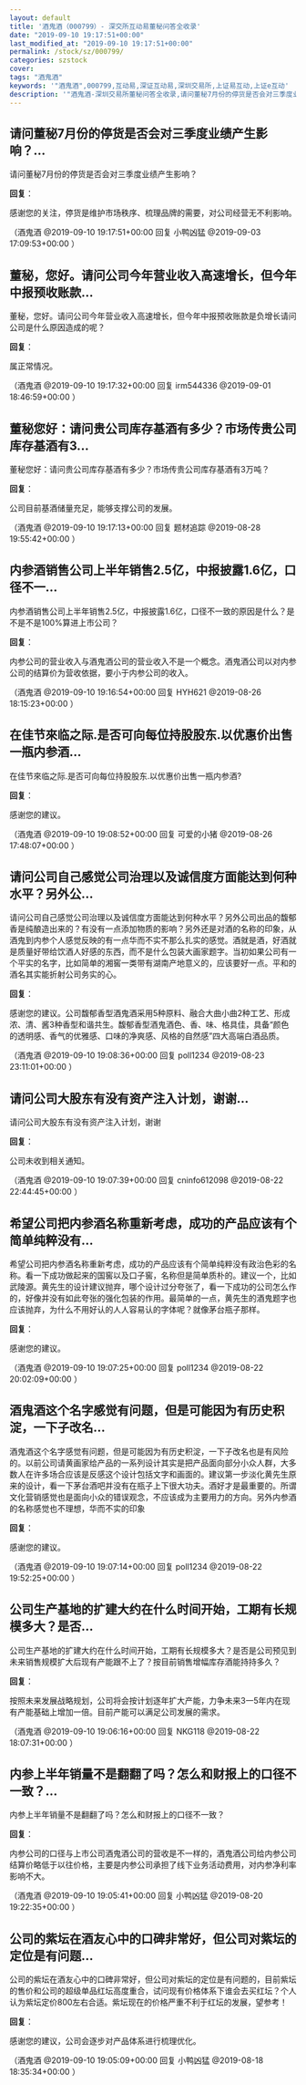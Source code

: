 ```yaml
---
layout: default
title: '酒鬼酒（000799）- 深交所互动易董秘问答全收录'
date: "2019-09-10 19:17:51+00:00"
last_modified_at: "2019-09-10 19:17:51+00:00"
permalink: /stock/sz/000799/
categories: szstock
cover: 
tags: "酒鬼酒"
keywords: '"酒鬼酒",000799,互动易,深证互动易,深圳交易所,上证易互动,上证e互动'
description: '"酒鬼酒-深圳交易所董秘问答全收录,请问董秘7月份的停货是否会对三季度业绩产生影响？"'
---
```


## 请问董秘7月份的停货是否会对三季度业绩产生影响？...

请问董秘7月份的停货是否会对三季度业绩产生影响？

**回复**：

感谢您的关注，停货是维护市场秩序、梳理品牌的需要，对公司经营无不利影响。 

（酒鬼酒  @2019-09-10 19:17:51+00:00 回复 小鸭凶猛  @2019-09-03 17:09:53+00:00 ）

## 董秘，您好。请问公司今年营业收入高速增长，但今年中报预收账款...

董秘，您好。请问公司今年营业收入高速增长，但今年中报预收账款是负增长请问公司是什么原因造成的呢？

**回复**：

属正常情况。 

（酒鬼酒  @2019-09-10 19:17:32+00:00 回复 irm544336  @2019-09-01 18:46:59+00:00 ）

## 董秘您好：请问贵公司库存基酒有多少？市场传贵公司库存基酒有3...

董秘您好：请问贵公司库存基酒有多少？市场传贵公司库存基酒有3万吨？

**回复**：

公司目前基酒储量充足，能够支撑公司的发展。 

（酒鬼酒  @2019-09-10 19:17:13+00:00 回复 题材追踪  @2019-08-28 19:55:42+00:00 ）

## 内参酒销售公司上半年销售2.5亿，中报披露1.6亿，口径不一...

内参酒销售公司上半年销售2.5亿，中报披露1.6亿，口径不一致的原因是什么？是不是不是100%算进上市公司？

**回复**：

内参公司的营业收入与酒鬼酒公司的营业收入不是一个概念。酒鬼酒公司以对内参公司的结算价为营收依据，要小于内参公司的收入。 

（酒鬼酒  @2019-09-10 19:16:54+00:00 回复 HYH621  @2019-08-26 18:15:23+00:00 ）

## 在佳节來临之际.是否可向每位持股股东.以优惠价出售一瓶内参酒...

在佳节來临之际.是否可向每位持股股东.以优惠价出售一瓶内参酒?

**回复**：

感谢您的建议。 

（酒鬼酒  @2019-09-10 19:08:52+00:00 回复 可爱的小猪  @2019-08-26 17:48:07+00:00 ）

## 请问公司自己感觉公司治理以及诚信度方面能达到何种水平？另外公...

请问公司自己感觉公司治理以及诚信度方面能达到何种水平？另外公司出品的馥郁香是纯酿造出来的？有没有一点添加物质的影响？另外还是对酒的名称的印象，从酒鬼到内参个人感觉反映的有一点华而不实不那么扎实的感觉。酒就是酒，好酒就是质量好带给饮酒人好感的东西，而不是什么包装大画家题字。当初如果公司有一个平实的名字，比如简单的湘窖一类带有湖南产地意义的，应该要好一点。平和的酒名其实能折射公司务实的心。

**回复**：

感谢您的建议。公司馥郁香型酒鬼酒采用5种原料、融合大曲小曲2种工艺、形成浓、清、酱3种香型和谐共生。馥郁香型酒鬼酒色、香、味、格具佳，具备“颜色的透明感、香气的优雅感、口味的净爽感、风格的自然感”四大高端白酒品质。 

（酒鬼酒  @2019-09-10 19:08:36+00:00 回复 poll1234  @2019-08-23 23:11:01+00:00 ）

## 请问公司大股东有没有资产注入计划，谢谢...

请问公司大股东有没有资产注入计划，谢谢

**回复**：

公司未收到相关通知。 

（酒鬼酒  @2019-09-10 19:07:39+00:00 回复 cninfo612098  @2019-08-22 22:44:45+00:00 ）

## 希望公司把内参酒名称重新考虑，成功的产品应该有个简单纯粹没有...

希望公司把内参酒名称重新考虑，成功的产品应该有个简单纯粹没有政治色彩的名称。看一下成功做起来的国窖以及口子窖，名称但是简单质朴的。建议一个，比如武陵源。黄先生的设计建议抛弃，哪个设计过分夸张了，看一下成功的公司怎么作的，好像并没有如此夸张的强化包装的作用。最简单的一点，黄先生的酒鬼题字也应该抛弃，为什么不用好认的人人容易认的字体呢？就像茅台瓶子那样。

**回复**：

感谢您的建议。 

（酒鬼酒  @2019-09-10 19:07:25+00:00 回复 poll1234  @2019-08-22 20:02:09+00:00 ）

## 酒鬼酒这个名字感觉有问题，但是可能因为有历史积淀，一下子改名...

酒鬼酒这个名字感觉有问题，但是可能因为有历史积淀，一下子改名也是有风险的。以前公司请黄画家给产品的一系列设计其实是把产品面向部分小众人群，大多数人在许多场合应该是反感这个设计包括文字和画面的。建议第一步淡化黄先生原来的设计，看一下茅台酒吧并没有在瓶子上下很大功夫。酒好才是最重要的。所谓文化营销感觉也是面向小众的错误观念，不应该成为主要用力的方向。另外内参酒的名称感觉也不理想，华而不实的印象

**回复**：

感谢您的建议。 

（酒鬼酒  @2019-09-10 19:07:14+00:00 回复 poll1234  @2019-08-22 19:52:25+00:00 ）

## 公司生产基地的扩建大约在什么时间开始，工期有长规模多大？是否...

公司生产基地的扩建大约在什么时间开始，工期有长规模多大？是否是公司预见到未来销售规模扩大后现有产能跟不上了？按目前销售增幅库存酒能持持多久？

**回复**：

按照未来发展战略规划，公司将会按计划逐年扩大产能，力争未来3一5年内在现有产能基础上增加一倍。目前产能可以满足公司发展的需求。 

（酒鬼酒  @2019-09-10 19:06:16+00:00 回复 NKG118  @2019-08-22 18:07:31+00:00 ）

## 内参上半年销量不是翻翻了吗？怎么和财报上的口径不一致？...

内参上半年销量不是翻翻了吗？怎么和财报上的口径不一致？

**回复**：

内参公司的口径与上市公司酒鬼酒公司的营收是不一样的，酒鬼酒公司给内参公司结算价略低于以往价格，主要是内参公司承担了线下业务活动费用，对内参净利率影响不大。 

（酒鬼酒  @2019-09-10 19:05:41+00:00 回复 小鸭凶猛  @2019-08-20 19:22:35+00:00 ）

## 公司的紫坛在酒友心中的口碑非常好，但公司对紫坛的定位是有问题...

公司的紫坛在酒友心中的口碑非常好，但公司对紫坛的定位是有问题的，目前紫坛的售价和公司的超级单品红坛高度重合，试问现有价格体系下谁会去买红坛？个人认为紫坛定价800左右合适。紫坛现在的价格严重不利于红坛的发展，望参考！

**回复**：

感谢您的建议，公司会逐步对产品体系进行梳理优化。 

（酒鬼酒  @2019-09-10 19:05:09+00:00 回复 小鸭凶猛  @2019-08-18 18:35:34+00:00 ）

